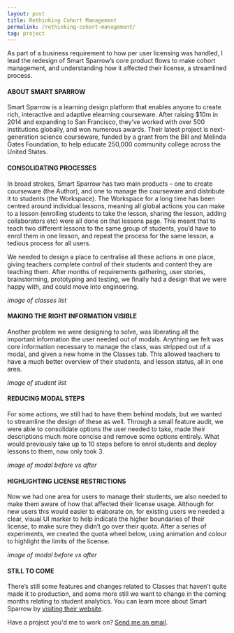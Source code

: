 ```yaml
---
layout: post
title: Rethinking Cohort Management
permalink: /rethinking-cohort-management/
tag: project
---
```


As part of a business requirement to how per user licensing was handled, I lead the redesign of Smart Sparrow’s core product flows to make cohort management, and understanding how it affected their license, a streamlined process.

#### ABOUT SMART SPARROW
Smart Sparrow is a learning design platform that enables anyone to create rich, interactive and adaptive elearning courseware. After raising $10m in 2014 and expanding to San Francisco, they’ve worked with over 500 institutions globally, and won numerous awards. Their latest project is next-generation science courseware, funded by a grant from the Bill and Melinda Gates Foundation, to help educate 250,000 community college across the United States.

#### CONSOLIDATING PROCESSES
In broad strokes, Smart Sparrow has two main products – one to create courseware (the Author), and one to manage the courseware and distribute it to students (the Workspace). The Workspace for a long time has been centred around individual lessons, meaning all global actions you can make to a lesson (enrolling students to take the lesson, sharing the lesson, adding collaborators etc) were all done on that lessons page. This meant that to teach two different lessons to the same group of students, you’d have to enrol them in one lesson, and repeat the process for the same lesson, a tedious process for all users. 

We needed to design a place to centralise all these actions in one place, giving teachers complete control of their students and content they are teaching them. After months of requirements gathering, user stories, brainstorming, prototyping and testing, we finally had a design that we were happy with, and could move into engineering. 

*image of classes list*

#### MAKING THE RIGHT INFORMATION VISIBLE
Another problem we were designing to solve, was liberating all the important information the user needed out of modals. Anything we felt was core information necessary to manage the class, was stripped out of a modal, and given a new home in the Classes tab. This allowed teachers to have a much better overview of their students, and lesson status, all in one area. 

*image of student list*

#### REDUCING MODAL STEPS
For some actions, we still had to have them behind modals, but we wanted to streamline the design of these as well. Through a small feature audit, we were able to consolidate options the user needed to take, made their descriptions much more concise and remove some options entirely. What would previously take up to 10 steps before to enrol students and deploy lessons to them, now only took 3. 

*image of modal before vs after*

#### HIGHLIGHTING LICENSE RESTRICTIONS
Now we had one area for users to manage their students, we also needed to make them aware of how that affected their license usage. Although for new users this would easier to elaborate on, for existing users we needed a clear, visual UI marker to help indicate the higher boundaries of their license, to make sure they didn’t go over their quota. After a series of experiments, we created the quota wheel below, using animation and colour to highlight the limits of the license. 

*image of modal before vs after*

#### STILL TO COME
There’s still some features and changes related to Classes that haven’t quite made it to production, and some more still we want to change in the coming months relating to student analytics. You can learn more about Smart Sparrow by [visiting their website](https://www.smartsparrow.com/). 

Have a project you'd me to work on? [Send me an email](mailto:dominic@considered.design).